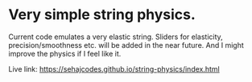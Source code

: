 # Very simple string physics.
Current code emulates a very elastic string. Sliders for elasticity, precision/smoothness etc. will be added in the near future.
And I might improve the physics if I feel like it.

Live link: https://sehajcodes.github.io/string-physics/index.html
